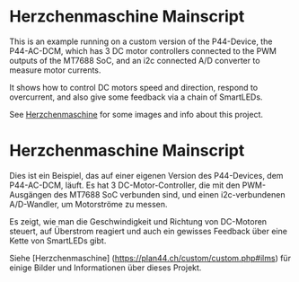 # Herzchenmaschine Mainscript

This is an example running on a custom version of the P44-Device, the P44-AC-DCM, which has 3 DC motor controllers connected to the PWM outputs of the MT7688 SoC, and an i2c connected A/D converter to measure motor currents.

It shows how to control DC motors speed and direction, respond to overcurrent, and also give some feedback via a chain of SmartLEDs.

See [Herzchenmaschine](https://plan44.ch/custom/custom.php#ilms) for some images and info about this project.


# Herzchenmaschine Mainscript

Dies ist ein Beispiel, das auf einer eigenen Version des P44-Devices, dem P44-AC-DCM, läuft. Es hat 3 DC-Motor-Controller, die mit den PWM-Ausgängen des MT7688 SoC verbunden sind, und einen i2c-verbundenen A/D-Wandler, um Motorströme zu messen.

Es zeigt, wie man die Geschwindigkeit und Richtung von DC-Motoren steuert, auf Überstrom reagiert und auch ein gewisses Feedback über eine Kette von SmartLEDs gibt.

Siehe [Herzchenmaschine] (https://plan44.ch/custom/custom.php#ilms) für einige Bilder und Informationen über dieses Projekt.
